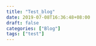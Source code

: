 ```yaml
---
title: "Test_blog"
date: 2019-07-08T16:36:48+08:00
draft: false
categories: ["Blog"]
tags: ["test"]
---
```


